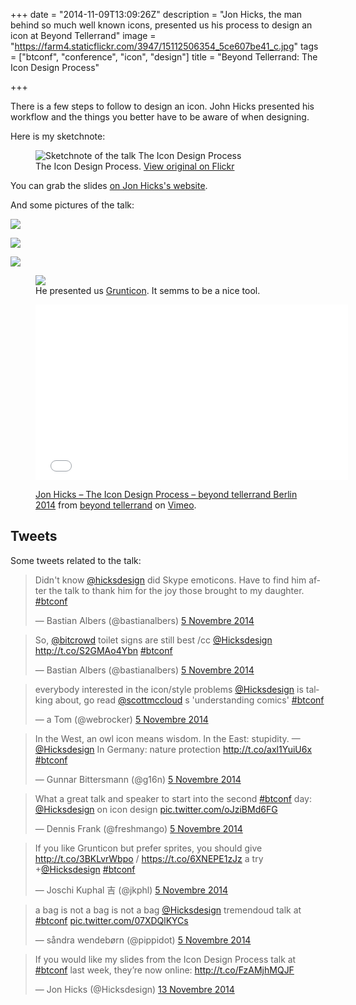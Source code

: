 +++
date = "2014-11-09T13:09:26Z"
description = "Jon Hicks, the man behind so much well known icons, presented us his process to design an icon at Beyond Tellerrand"
image = "https://farm4.staticflickr.com/3947/15112506354_5ce607be41_c.jpg"
tags = ["btconf", "conference", "icon", "design"]
title = "Beyond Tellerrand: The Icon Design Process"

+++

There is a few steps to follow to design an icon. John Hicks presented his workflow and the things you better have to be aware of when designing.

Here is my sketchnote:

<figure>
  <img src="https://farm6.staticflickr.com/5616/15112338503_6e01d8ab01_c.jpg" alt="Sketchnote of the talk The Icon Design Process">
  <figcaption>
    The Icon Design Process. <a href="https://www.flickr.com/photos/alienlebarge/15112338503">View original on Flickr</a>
  </figcaption>
</figure>

You can grab the slides [on Jon Hicks's website](http://hicksdesign.co.uk/journal/icon-design-process-beyond-tellerand).

And some pictures of the talk:

![](https://farm8.staticflickr.com/7574/15734017342_573cfceef1_c.jpg)

![](https://farm4.staticflickr.com/3949/15549631727_80fc4c3ca4_c.jpg)

![](https://farm8.staticflickr.com/7556/15547020268_4499fe94b7_c.jpg)

<figure>
  <img src="https://farm4.staticflickr.com/3953/15547623990_903e62b70d_c.jpg">
  <figcaption>
    He presented us <a href="https://github.com/filamentgroup/grunticon">Grunticon</a>. It semms to be a nice tool.
  </figcaption>
</figure>

<figure>
  <iframe src="//player.vimeo.com/video/113733107" width="500" height="281" frameborder="0" webkitallowfullscreen mozallowfullscreen allowfullscreen></iframe>
  <figcaption>
    <p><a href="http://vimeo.com/113733107">Jon Hicks – The Icon Design Process – beyond tellerrand Berlin 2014</a> from <a href="http://vimeo.com/beyondtellerrand">beyond tellerrand</a> on <a href="https://vimeo.com">Vimeo</a>.</p>
  </figcaption>
</figure>

## Tweets

Some tweets related to the talk:

<blockquote class="twitter-tweet" lang="fr"><p>Didn&#39;t know <a href="https://twitter.com/Hicksdesign">@hicksdesign</a> did Skype emoticons. Have to find him after the talk to thank him for the joy those brought to my daughter. <a href="https://twitter.com/hashtag/btconf?src=hash">#btconf</a></p>&mdash; Bastian Albers (@bastianalbers) <a href="https://twitter.com/bastianalbers/status/529925803371663360">5 Novembre 2014</a></blockquote> <script async src="//platform.twitter.com/widgets.js" charset="utf-8"></script>

<blockquote class="twitter-tweet" lang="fr"><p>So, <a href="https://twitter.com/bitcrowd">@bitcrowd</a> toilet signs are still best /cc <a href="https://twitter.com/Hicksdesign">@Hicksdesign</a> <a href="http://t.co/S2GMAo4Ybn">http://t.co/S2GMAo4Ybn</a> <a href="https://twitter.com/hashtag/btconf?src=hash">#btconf</a></p>&mdash; Bastian Albers (@bastianalbers) <a href="https://twitter.com/bastianalbers/status/529926595575037952">5 Novembre 2014</a></blockquote> <script async src="//platform.twitter.com/widgets.js" charset="utf-8"></script>

<blockquote class="twitter-tweet" lang="fr"><p>everybody interested in the icon/style problems <a href="https://twitter.com/Hicksdesign">@Hicksdesign</a> is talking about, go read <a href="https://twitter.com/scottmccloud">@scottmccloud</a> s &#39;understanding comics&#39; <a href="https://twitter.com/hashtag/btconf?src=hash">#btconf</a></p>&mdash; a Tom (@webrocker) <a href="https://twitter.com/webrocker/status/529929131111493632">5 Novembre 2014</a></blockquote> <script async src="//platform.twitter.com/widgets.js" charset="utf-8"></script>

<blockquote class="twitter-tweet" lang="fr"><p>In the West, an owl icon means wisdom. In the East: stupidity. —<a href="https://twitter.com/Hicksdesign">@Hicksdesign</a>&#10;In Germany: nature protection <a href="http://t.co/axl1YuiU6x">http://t.co/axl1YuiU6x</a>&#10;<a href="https://twitter.com/hashtag/btconf?src=hash">#btconf</a></p>&mdash; Gunnar Bittersmann (@g16n) <a href="https://twitter.com/g16n/status/529929159444013056">5 Novembre 2014</a></blockquote> <script async src="//platform.twitter.com/widgets.js" charset="utf-8"></script>

<blockquote class="twitter-tweet" lang="fr"><p>What a great talk and speaker to start into the second <a href="https://twitter.com/hashtag/btconf?src=hash">#btconf</a> day: <a href="https://twitter.com/Hicksdesign">@Hicksdesign</a> on icon design <a href="http://t.co/oJziBMd6FG">pic.twitter.com/oJziBMd6FG</a></p>&mdash; Dennis Frank (@freshmango) <a href="https://twitter.com/freshmango/status/529930177368043520">5 Novembre 2014</a></blockquote> <script async src="//platform.twitter.com/widgets.js" charset="utf-8"></script>

<blockquote class="twitter-tweet" lang="fr"><p>If you like Grunticon but prefer sprites, you should give <a href="http://t.co/3BKLvrWbpo">http://t.co/3BKLvrWbpo</a> / <a href="https://t.co/6XNEPE1zJz">https://t.co/6XNEPE1zJz</a> a try +<a href="https://twitter.com/Hicksdesign">@Hicksdesign</a> <a href="https://twitter.com/hashtag/btconf?src=hash">#btconf</a></p>&mdash; Joschi Kuphal 吉 (@jkphl) <a href="https://twitter.com/jkphl/status/529935067540643840">5 Novembre 2014</a></blockquote> <script async src="//platform.twitter.com/widgets.js" charset="utf-8"></script>

<blockquote class="twitter-tweet" lang="fr"><p>a bag is not a bag is not a bag&#10;<a href="https://twitter.com/Hicksdesign">@Hicksdesign</a> tremendoud talk at <a href="https://twitter.com/hashtag/btconf?src=hash">#btconf</a> <a href="http://t.co/07XDQlKYCs">pic.twitter.com/07XDQlKYCs</a></p>&mdash; såndra wendebørn (@pippidot) <a href="https://twitter.com/pippidot/status/529964327613505537">5 Novembre 2014</a></blockquote> <script async src="//platform.twitter.com/widgets.js" charset="utf-8"></script>

<blockquote class="twitter-tweet" lang="fr"><p>If you would like my slides from the Icon Design Process talk at <a href="https://twitter.com/hashtag/btconf?src=hash">#btconf</a> last week, they’re now online: <a href="http://t.co/FzAMjhMQJF">http://t.co/FzAMjhMQJF</a></p>&mdash; Jon Hicks (@Hicksdesign) <a href="https://twitter.com/Hicksdesign/status/532983262847979520">13 Novembre 2014</a></blockquote> <script async src="//platform.twitter.com/widgets.js" charset="utf-8"></script>

